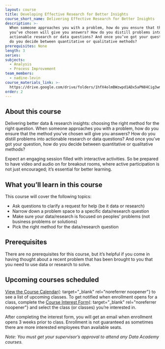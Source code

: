 ```yaml
---
layout: course
title: Developing Effective Research for Better Insights
course_short_name: Delivering Effective Research for Better Insights
description: >-
  When someone approaches you with a problem, how do you ensure that the method
  you’ve chosen will give you answers? How do you distill problems into
  actionable research or data questions? And once you’ve got your question, how
  do you decide between quantitative or qualitative methods? 
prerequisites: None
length: 3
series:
subjects:
  - Analysis
  - Process Improvement
team_members:
  - nadine-levin
course_materials_link: >-
  https://drive.google.com/drive/folders/1hfX4olmBWzwpd1ADx5aPN84Cig3wmSCM?usp=share_link
order: 2
---
```

## About this course

Delivering better data & research insights: choosing the right method for the right question. When someone approaches you with a problem, how do you ensure that the method you’ve chosen will give you answers? How do you distill problems into actionable research or data questions? And once you’ve got your question, how do you decide between quantitative or qualitative methods?

Expect an engaging session filled with interactive activities. So be prepared to have video and audio on for breakout rooms, where active participation is not just encouraged; it’s essential for better learning.

## What you’ll learn in this course

This course will cover the following topics:

* Ask questions to clarify a request for help (be it data or research)
* Narrow down a problem space to a specific data/research question
* Make sure your data/research is focused on peoples’ problems (not business problems or solutions)
* Pick the right method for the data/research question

## Prerequisites

There are no prerequisites for this course, but it’s helpful if you come in having thought about a recent problem that has been brought to you that you need to use data or research to solve.

## Upcoming courses scheduled

[View the Course Calendar](https://datasf.org/academy/calendar/){: target="_blank" rel="noreferrer noopener"} to see a list of upcoming classes. To get notified when enrollment opens for a class, complete the [Course Interest Form](https://docs.google.com/forms/d/e/1FAIpQLSdbubwh6VG_QXphYMfJ-YHGqACK5uhlbv6Qs1hdrLaiFnJQCA/viewform){: target="_blank" rel="noreferrer noopener"} and select the class (or classes) you’re interested in.

After completing the interest form, you will get an email when enrollment opens 3 weeks prior to class. Enrollment is not guaranteed as sometimes there are more interested employees than available seats.

*Note: You must get your supervisor’s approval to attend any Data Academy courses.*